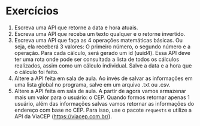 # Exercícios

1. Escreva uma API que retorne a data e hora atuais.
2. Escreva uma API que receba um texto qualquer e o retorne invertido.
3. Escreva uma API que faça as 4 operações matemáticas básicas. Ou seja, ela receberá 3 valores: O primeiro número, o segundo número e a operação. Para cada cálculo, será gerado um id (uuid4). Essa API deve ter uma rota onde pode ser consultada a lista de todos os cálculos realizados, assim como um cálculo individual. Salve a data e a hora que o cálculo foi feito.
4. Altere a API feita em sala de aula. Ao invés de salvar as informações em uma lista global no programa, salve em um arquivo .txt ou .csv.
5. Altere a API feita em sala de aula. A partir de agora vamos armazenar mais um valor para o usuário: o CEP. Quando formos retornar apenas 1 usuário, além das informações salvas vamos retornar as informações do endereço com base no CEP. Para isso, use o pacote `requests` e utilize a API da ViaCEP (https://viacep.com.br/).